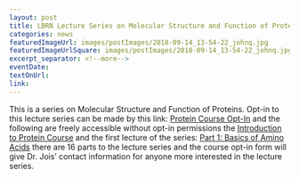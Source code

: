 ```yaml
--- 
layout: post
title: LBRN Lecture Series on Molecular Structure and Function of Proteins
categories: news
featuredImageUrl: images/postImages/2018-09-14_13-54-22_johnq.jpg
featuredImageUrlSquare: images/postImages/2018-09-14_13-54-22_johnq.jpg
excerpt_separator: <!--more-->
eventDate: 
textOnUrl: 
link: 
--- 
```

<p>This is a series on Molecular Structure and Function of Proteins. Opt-in to this lecture series can be made by this link:&nbsp;<a href="https://redcap.lbrn.lsu.edu/surveys/?s=NPWD8HD4XJ" target="_blank" rel="noopener noreferrer">Protein Course Opt-In</a>&nbsp;and the following are freely accessible without opt-in permissions the&nbsp;<a href="https://youtu.be/Ql38HzIR2sg" target="_blank" rel="noopener noreferrer"><!--more-->Introduction to Protein Course</a>&nbsp;and the first lecture of the series:&nbsp;<a href="https://youtu.be/ABXAGqhdUY4" target="_blank" rel="noopener noreferrer">Part 1: Basics of Amino Acids</a>&nbsp;there are 16 parts to the lecture series and the course opt-in form will give Dr. Jois&rsquo; contact information for anyone more interested in the lecture series.</p>